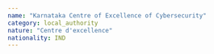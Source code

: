 ```yaml
---
name: "Karnataka Centre of Excellence of Cybersecurity"
category: local_authority
nature: "Centre d'excellence"
nationality: IND
---
```

    